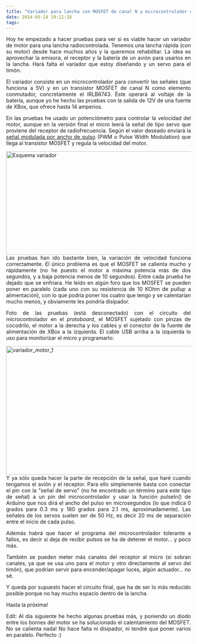 ```yaml
---
title: "Variador para lancha con MOSFET de canal N y microcontrolador de Arduino"
date: 2014-05-14 19:12:18
tags: 
---
```

<p style="text-align: justify;">Hoy he empezado a hacer pruebas para ver si es viable hacer un variador de motor para una lancha radiocontrolada. Tenemos una lancha rápida (con su motor) desde hace muchos años y la queremos rehabilitar. La idea es aprovechar la emisora, el receptor y la batería de un avión para usarlos en la lancha. Hará falta el variador que estoy diseñando y un servo para el timón.</p>
<p style="text-align: justify;">El variador consiste en un microcontrolador para convertir las señales (que funciona a 5V) y en un transistor MOSFET de canal N como elemento conmutador, concretamente el IRLB8743. Éste operará al voltaje de la batería, aunque yo he hecho las pruebas con la salida de 12V de una fuente de XBox, que ofrece hasta 14 amperios.</p>
<p style="text-align: justify;">En las pruebas he usado un potenciómetro para controlar la velocidad del motor, aunque en la versión final el micro leerá la señal de tipo servo que proviene del receptor de radiofrecuencia. Según el valor deseado enviará la <a title="Luz ambiental para tu monitor en Linux" href="http://yombo.org/2012/12/luz-ambiental-para-tu-monitor-en-linux/">señal modulada por ancho de pulso</a> (PWM o Pulse Width Modulation) que llega al transistor MOSFET y regula la velocidad del motor.</p>
<p style="text-align: justify;"><a href="http://yombo.org/wp-content/uploads/2014/05/Esquema-variador.png"><img class="aligncenter size-large wp-image-975" alt="Esquema variador" src="http://yombo.org/wp-content/uploads/2014/05/Esquema-variador-1024x461.png" width="625" height="281" /></a>Las pruebas han ido bastante bien, la variación de velocidad funciona correctamente. El único problema es que el MOSFET se calienta mucho y rápidamente (no he puesto el motor a máxima potencia más de dos segundos, y a baja potencia menos de 10 segundos). Entre cada prueba he dejado que se enfriara. He leído en algún foro que los MOSFET se pueden poner en paralelo (cada uno con su resistencia de 10 KOhm de <em>pullup</em> a alimentación), con lo que podría poner los cuatro que tengo y se calentarían mucho menos, y obviamente les pondría disipador.</p>
<p style="text-align: justify;">Foto de las pruebas (está desconectado) con el circuito del microcontrolador en el <em>protoboard</em>, el MOSFET sujetado con pinzas de cocodrilo, el motor a la derecha y los cables y el conector de la fuente de alimentación de XBox a la izquierda. El cable USB arriba a la izquierda lo uso para monitorizar el micro y programarlo:</p>
<p style="text-align: justify;"><a href="http://yombo.org/wp-content/uploads/2014/05/variador_motor_1.jpg"><img class="aligncenter size-large wp-image-978" alt="variador_motor_1" src="http://yombo.org/wp-content/uploads/2014/05/variador_motor_1-1024x575.jpg" width="625" height="350" /></a>Y ya sólo queda hacer la parte de recepción de la señal, que haré cuando tengamos el avión y el receptor. Para ello simplemente basta con conectar el pin con la "señal de servo" (no he encontrado un término para este tipo de señal) a un pin del microcontrolador y usar la función pulseIn() de Arduino que nos dirá el ancho del pulso en microsegundos (lo que indica 0 grados para 0.3 ms y 180 grados para 2.1 ms, aproximadamente). Las señales de los servos suelen ser de 50 Hz, es decir 20 ms de separación entre el inicio de cada pulso.</p>
<p style="text-align: justify;">Además habrá que hacer el programa del microcontrolador tolerante a fallos, es decir si deja de recibir pulsos se ha de detener el motor... y poco más.</p>
<p style="text-align: justify;">También se pueden meter más canales del receptor al micro (si sobran canales, ya que se usa uno para el motor y otro directamente al servo del timón), que podrían servir para encender/apagar luces, algún actuador... no sé.</p>
<p style="text-align: justify;">Y queda por supuesto hacer el circuito final, que ha de ser lo más reducido posible porque no hay mucho espacio dentro de la lancha.</p>
<p style="text-align: justify;">Hasta la próxima!</p>
<p style="text-align: justify;">Edit: Al día siguiente he hecho algunas pruebas más, y poniendo un diodo entre los bornes del motor se ha solucionado el calentamiento del MOSFET. No se calienta nada! No hace falta ni disipador, ni tendré que poner varios en paralelo. Perfecto :)</p>
<p style="text-align: justify;"></p>